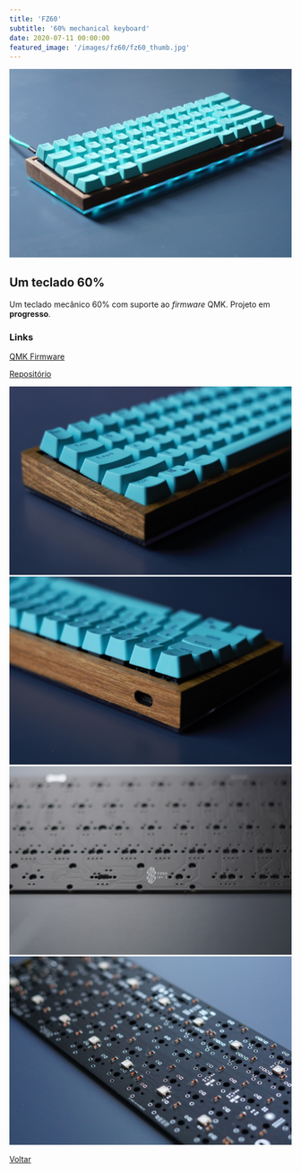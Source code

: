 ```yaml
---
title: 'FZ60'
subtitle: '60% mechanical keyboard'
date: 2020-07-11 00:00:00
featured_image: '/images/fz60/fz60_thumb.jpg'
---
```


![](/images/fz60/fz60_04.jpg)

## Um teclado 60%

Um teclado mecânico 60% com suporte ao *firmware* QMK. Projeto em **progresso**.

### Links

[QMK Firmware](https://qmk.fm/)

[Repositório](https://github.com/andrebla/fz60)

<div class="gallery" data-columns="2">
	<img src="/images/fz60/fz60_05.jpg">
	<img src="/images/fz60/fz60_06.jpg">
	<img src="/images/fz60/fz60_02.jpg">
	<img src="/images/fz60/fz60_03.jpg">
</div>

<a href='/' class="button button--large">Voltar</a>
